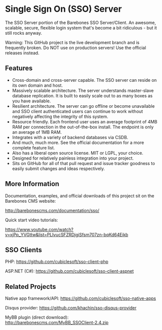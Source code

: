Single Sign On (SSO) Server
===========================

The SSO Server portion of the Barebones SSO Server/Client.  An awesome, scalable, secure, flexible login system that's become a bit ridiculous - but it still rocks anyway.

Warning:  This GitHub project is the live development branch and is frequently broken.  Do NOT use on production servers!  Use the official releases instead.

Features
--------

* Cross-domain and cross-server capable.  The SSO server can reside on its own domain and host.
* Massively scalable architecture.  The server understands master-slave database replication.  It is built to easily scale out to as many boxes as you have available.
* Resilient architecture.  The server can go offline or become unavailable and SSO client authenticated users can continue to work without negatively affecting the integrity of this system.
* Resource friendly.  Each frontend user uses an average footprint of 4MB RAM per connection in the out-of-the-box install.  The endpoint is only an average of 1MB RAM.
* Integrates with a variety of backend databases via CSDB.
* And much, much more.  See the official documentation for a more complete feature list.
* Also has a liberal open source license.  MIT or LGPL, your choice.
* Designed for relatively painless integration into your project.
* Sits on GitHub for all of that pull request and issue tracker goodness to easily submit changes and ideas respectively.

More Information
----------------

Documentation, examples, and official downloads of this project sit on the Barebones CMS website:

http://barebonescms.com/documentation/sso/

Quick start video tutorials:

https://www.youtube.com/watch?v=xjPp_YVGttw&list=PLIvucSFZRDjgiSfsm707zn-bqKd64Eikb

SSO Clients
-----------

PHP:  https://github.com/cubiclesoft/sso-client-php

ASP.NET (C#):  https://github.com/cubiclesoft/sso-client-aspnet

Related Projects
----------------

Native app framework/API:  https://github.com/cubiclesoft/sso-native-apps

Disqus provider:  https://github.com/khachin/sso-disqus-provider

MyBB plugin (direct download):  http://barebonescms.com/MyBB_SSOClient-2.4.zip
